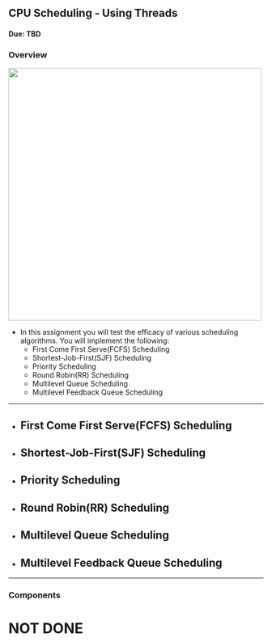 ## CPU Scheduling - Using Threads
#### Due: TBD

### Overview

<img src='http://cs.mwsu.edu/~griffin/zcloud/zcloud-files/processor_scheduling_project.png' width=500>

- In this assignment you will test the efficacy of various scheduling algorithms.  You will implement the following: 
  - First Come First Serve(FCFS) Scheduling
  - Shortest-Job-First(SJF) Scheduling
  - Priority Scheduling
  - Round Robin(RR) Scheduling
  - Multilevel Queue Scheduling
  - Multilevel Feedback Queue Scheduling

----

- **First Come First Serve(FCFS) Scheduling**
    - 
-  **Shortest-Job-First(SJF) Scheduling**
    - 
- **Priority Scheduling**
    - 
- **Round Robin(RR) Scheduling**
    - 
- **Multilevel Queue Scheduling**
  - 
- **Multilevel Feedback Queue Scheduling**
    - 
----

### Components

# NOT DONE